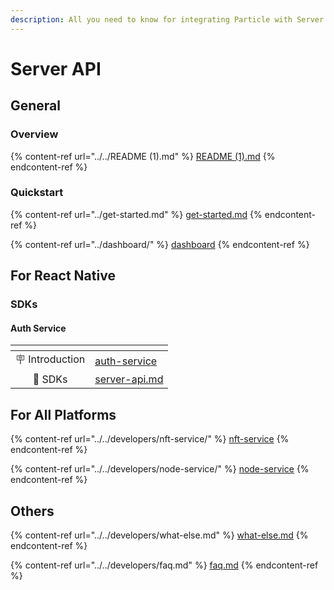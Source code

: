 ```yaml
---
description: All you need to know for integrating Particle with Server API
---
```


# Server API

## General

### Overview

{% content-ref url="../../README (1).md" %}
[README (1).md](<../../README (1).md>)
{% endcontent-ref %}

### Quickstart

{% content-ref url="../get-started.md" %}
[get-started.md](../get-started.md)
{% endcontent-ref %}

{% content-ref url="../dashboard/" %}
[dashboard](../dashboard/)
{% endcontent-ref %}

## For React Native

### SDKs

#### Auth Service

<table data-view="cards"><thead><tr><th align="center"></th><th data-hidden data-card-target data-type="content-ref"></th></tr></thead><tbody><tr><td align="center">🪧 Introduction</td><td><a href="../../developers/auth-service/">auth-service</a></td></tr><tr><td align="center">📕 SDKs</td><td><a href="../../developers/auth-service/sdks/server-api.md">server-api.md</a></td></tr></tbody></table>

## For All Platforms

{% content-ref url="../../developers/nft-service/" %}
[nft-service](../../developers/nft-service/)
{% endcontent-ref %}

{% content-ref url="../../developers/node-service/" %}
[node-service](../../developers/node-service/)
{% endcontent-ref %}

## Others

{% content-ref url="../../developers/what-else.md" %}
[what-else.md](../../developers/what-else.md)
{% endcontent-ref %}

{% content-ref url="../../developers/faq.md" %}
[faq.md](../../developers/faq.md)
{% endcontent-ref %}
